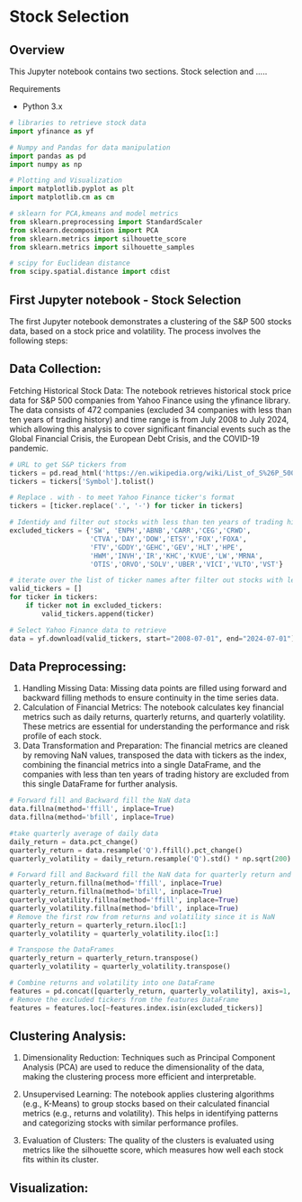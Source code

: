 # Stock Selection 

## Overview

This Jupyter notebook contains two sections. Stock selection and ..... 


Requirements
* Python 3.x
  
```python
# libraries to retrieve stock data
import yfinance as yf

# Numpy and Pandas for data manipulation
import pandas as pd
import numpy as np

# Plotting and Visualization
import matplotlib.pyplot as plt
import matplotlib.cm as cm

# sklearn for PCA,kmeans and model metrics
from sklearn.preprocessing import StandardScaler
from sklearn.decomposition import PCA
from sklearn.metrics import silhouette_score
from sklearn.metrics import silhouette_samples

# scipy for Euclidean distance
from scipy.spatial.distance import cdist

```

## First Jupyter notebook - Stock Selection 

The first Jupyter notebook demonstrates a clustering of the S&P 500 stocks data, based on a stock price and volatility. The process  involves the following steps:

## Data Collection:

Fetching Historical Stock Data: The notebook retrieves historical stock price data for S&P 500 companies from Yahoo Finance using the yfinance library. The data consists of 472 companies (excluded 34 companies with less than ten years of trading history) and time range is from July 2008 to July 2024, which allowing this analysis to cover significant financial events such as the Global Financial Crisis, the European Debt Crisis, and the COVID-19 pandemic.

```python
# URL to get S&P tickers from
tickers = pd.read_html('https://en.wikipedia.org/wiki/List_of_S%26P_500_companies')[0]
tickers = tickers['Symbol'].tolist()

# Replace . with - to meet Yahoo Finance ticker's format
tickers = [ticker.replace('.', '-') for ticker in tickers]

# Identidy and filter out stocks with less than ten years of trading history
excluded_tickers = {'SW', 'ENPH','ABNB','CARR','CEG','CRWD',
                    'CTVA','DAY','DOW','ETSY','FOX','FOXA',
                    'FTV','GDDY','GEHC','GEV','HLT','HPE',
                    'HWM','INVH','IR','KHC','KVUE','LW','MRNA',
                    'OTIS','ORVO','SOLV','UBER','VICI','VLTO','VST'}

# iterate over the list of ticker names after filter out stocks with less than ten years of trading history and extract the individual tickers
valid_tickers = []
for ticker in tickers:
    if ticker not in excluded_tickers:
        valid_tickers.append(ticker)
```

```python
# Select Yahoo Finance data to retrieve
data = yf.download(valid_tickers, start="2008-07-01", end="2024-07-01")['Adj Close']
```


## Data Preprocessing:

1. Handling Missing Data: Missing data points are filled using forward and backward filling methods to ensure continuity in the time series data.
2. Calculation of Financial Metrics: The notebook calculates key financial metrics such as daily returns, quarterly returns, and quarterly volatility. These metrics are essential for understanding the performance and risk profile of each stock.
3. Data Transformation and Preparation: The financial metrics are cleaned by removing NaN values, transposed the data with tickers as the index, combining the financial metrics into a single DataFrame, and the companies with less than ten years of trading history are excluded from this single DataFrame for further analysis.

```python
# Forward fill and Backward fill the NaN data
data.fillna(method='ffill', inplace=True)  
data.fillna(method='bfill', inplace=True)  
```

```python
#take quarterly average of daily data
daily_return = data.pct_change()
quarterly_return = data.resample('Q').ffill().pct_change()
quarterly_volatility = daily_return.resample('Q').std() * np.sqrt(200)
```

```python
# Forward fill and Backward fill the NaN data for quarterly return and quarterly_volatility
quarterly_return.fillna(method='ffill', inplace=True)
quarterly_return.fillna(method='bfill', inplace=True)
quarterly_volatility.fillna(method='ffill', inplace=True)
quarterly_volatility.fillna(method='bfill', inplace=True)
# Remove the first row from returns and volatility since it is NaN
quarterly_return = quarterly_return.iloc[1:]
quarterly_volatility = quarterly_volatility.iloc[1:]
```

```python
# Transpose the DataFrames
quarterly_return = quarterly_return.transpose()
quarterly_volatility = quarterly_volatility.transpose()
```

```python
# Combine returns and volatility into one DataFrame
features = pd.concat([quarterly_return, quarterly_volatility], axis=1, keys=['Returns', 'Volatility'])
# Remove the excluded tickers from the features DataFrame
features = features.loc[~features.index.isin(excluded_tickers)]
```

## Clustering Analysis:

1. Dimensionality Reduction: Techniques such as Principal Component Analysis (PCA) are used to reduce the dimensionality of the data, making the clustering process more efficient and interpretable.

2. Unsupervised Learning: The notebook applies clustering algorithms (e.g., K-Means) to group stocks based on their calculated financial metrics (e.g., returns and volatility). This helps in identifying patterns and categorizing stocks with similar performance profiles.

3. Evaluation of Clusters: The quality of the clusters is evaluated using metrics like the silhouette score, which measures how well each stock fits within its cluster.

## Visualization:
